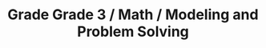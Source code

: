 ---
title: "Grade Grade 3 / Math / Modeling and Problem Solving"
subject: "math"
grade: "3"
area: "mps"
next_steps:
  - instructions: "With your student, create an equation with two operations and an unknown number, for example, 2 x 3 + b = 10, then have your student represent the equation as a story problem. "
  - instructions: "With your student, classify quadrilaterals as squares, rectangles, trapezoids, parallelograms, or none of these; and create measurement problems involving distance, time, volume, and money. "
  - instructions: "With your student, estimate answers to word problems by rounding. Discuss what level of rounding is appropriate (for example, to the nearest dollar or nearest 10 dollars). "
  - instructions: "With your student, make predictions about operations with fractions and whole numbers, and then test your predictions. For example, what happens when you add two fractions less than 1? "
  - instructions: "With your student, use coins to convert between decimals and fractions; for example, 3 quarters = $0.75, so 3/4 = 0.75. Use this reasoning to compare fractions like 3/4 and 8/10 using decimals."
---